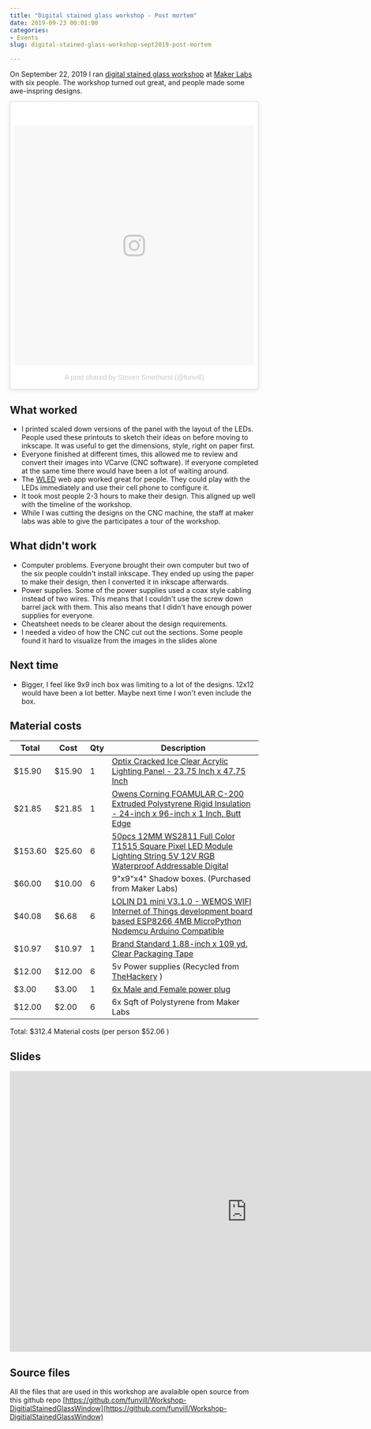 ```yaml
---
title: "Digital stained glass workshop - Post mortem"
date: 2019-09-23 00:01:00
categories:
- Events
slug: digital-stained-glass-workshop-sept2019-post-mortem

---
```


On September 22, 2019 I ran [digital stained glass workshop](https://blog.abluestar.com/digital-stained-glass-workshop-sept2019/) at [Maker Labs](https://www.makerlabs.com/) with six people. The workshop turned out great, and people made some awe-inspring designs. 

<blockquote class="instagram-media" data-instgrm-permalink="https://www.instagram.com/p/B2xJCGjhnhV/" data-instgrm-version="8" style=" background:#FFF; border:0; border-radius:3px; box-shadow:0 0 1px 0 rgba(0,0,0,0.5),0 1px 10px 0 rgba(0,0,0,0.15); margin: 1px; max-width:658px; padding:0; width:99.375%; width:-webkit-calc(100% - 2px); width:calc(100% - 2px);"><div style="padding:8px;"> <div style=" background:#F8F8F8; line-height:0; margin-top:40px; padding:50.0% 0; text-align:center; width:100%;"> <div style=" background:url(data:image/png;base64,iVBORw0KGgoAAAANSUhEUgAAACwAAAAsCAMAAAApWqozAAAABGdBTUEAALGPC/xhBQAAAAFzUkdCAK7OHOkAAAAMUExURczMzPf399fX1+bm5mzY9AMAAADiSURBVDjLvZXbEsMgCES5/P8/t9FuRVCRmU73JWlzosgSIIZURCjo/ad+EQJJB4Hv8BFt+IDpQoCx1wjOSBFhh2XssxEIYn3ulI/6MNReE07UIWJEv8UEOWDS88LY97kqyTliJKKtuYBbruAyVh5wOHiXmpi5we58Ek028czwyuQdLKPG1Bkb4NnM+VeAnfHqn1k4+GPT6uGQcvu2h2OVuIf/gWUFyy8OWEpdyZSa3aVCqpVoVvzZZ2VTnn2wU8qzVjDDetO90GSy9mVLqtgYSy231MxrY6I2gGqjrTY0L8fxCxfCBbhWrsYYAAAAAElFTkSuQmCC); display:block; height:44px; margin:0 auto -44px; position:relative; top:-22px; width:44px;"></div></div><p style=" color:#c9c8cd; font-family:Arial,sans-serif; font-size:14px; line-height:17px; margin-bottom:0; margin-top:8px; overflow:hidden; padding:8px 0 7px; text-align:center; text-overflow:ellipsis; white-space:nowrap;"><a href="https://www.instagram.com/p/B2xJCGjhnhV/" style=" color:#c9c8cd; font-family:Arial,sans-serif; font-size:14px; font-style:normal; font-weight:normal; line-height:17px; text-decoration:none;" target="_blank">A post shared by Steven Smethurst (@funvill)</a></p></div></blockquote> <script async defer src="//www.instagram.com/embed.js"></script>

## What worked 

- I printed scaled down versions of the panel with the layout of the LEDs. People used these printouts to sketch their ideas on before moving to inkscape. It was useful to get the dimensions, style, right on paper first.
- Everyone finished at different times, this allowed me to review and convert their images into VCarve (CNC software). If everyone completed at the same time there would have been a lot of waiting around.
- The [WLED](https://github.com/Aircoookie/WLED) web app worked great for people. They could play with the LEDs immediately and use their cell phone to configure it.
- It took most people 2-3 hours to make their design. This aligned up well with the timeline of the workshop.
- While I was cutting the designs on the CNC machine, the staff at maker labs was able to give the participates a tour of the workshop.

## What didn't work

- Computer problems. Everyone brought their own computer but two of the six people couldn't install inkscape. They ended up using the paper to make their design, then I converted it in inkscape afterwards.
- Power supplies. Some of the power supplies used a coax style cabling instead of two wires. This means that I couldn't use the screw down barrel jack with them. This also means that I didn't have enough power supplies for everyone. 
- Cheatsheet needs to be clearer about the design requirements.
- I needed a video of how the CNC cut out the sections. Some people found it hard to visualize from the images in the slides alone

## Next time 

 - Bigger, I feel like 9x9 inch box was limiting to a lot of the designs. 12x12 would have been a lot better. Maybe next time I won't even include the box. 
 

## Material costs 

| Total   | Cost   | Qty | Description |
| ------- | ------ | --- | ----------- |
|  $15.90 | $15.90 |   1 | [Optix Cracked Ice Clear Acrylic Lighting Panel - 23.75 Inch x 47.75 Inch](https://www.homedepot.ca/product/optix-cracked-ice-clear-acrylic-lighting-panel-23-75-inch-x-47-75-inch/1000143373) |
|  $21.85 | $21.85 |   1 | [Owens Corning FOAMULAR C-200 Extruded Polystyrene Rigid Insulation - 24-inch x 96-inch x 1 Inch, Butt Edge](https://www.homedepot.ca/product/owens-corning-foamular-c-200-extruded-polystyrene-rigid-insulation-24-inch-x-96-inch-x-1-inch-butt-edge/1000155116) | 
| $153.60 | $25.60 |   6 | [50pcs 12MM WS2811 Full Color T1515 Square Pixel LED Module Lighting String 5V 12V RGB Waterproof Addressable Digital](https://www.aliexpress.com/item/32803645847.html) | 
|  $60.00 | $10.00 |   6 | 9"x9"x4" Shadow boxes. (Purchased from Maker Labs) | 
|  $40.08 |  $6.68 |   6 | [LOLIN D1 mini V3.1.0 - WEMOS WIFI Internet of Things development board based ESP8266 4MB MicroPython Nodemcu Arduino Compatible](https://www.aliexpress.com/item/32529101036.html) | 
|  $10.97 | $10.97 |   1 | [Brand Standard 1.88-inch x 109 yd. Clear Packaging Tape](https://www.homedepot.ca/product/scotch-3710-48mm-x-50m-shipping-tape-6-pack-/1000742314?rec=true)
|  $12.00 | $12.00 |   6 | 5v Power supplies (Recycled from [TheHackery](https://thehackery.ca/) ) | 
|   $3.00 |  $3.00 |   1 | [6x Male and Female power plug](https://www.aliexpress.com/item/32723122841.html) | 
|  $12.00 |  $2.00 |   6 | 6x Sqft of Polystyrene from Maker Labs 

Total: $312.4 Material costs (per person $52.06 ) 

## Slides 

<iframe src="https://docs.google.com/presentation/d/e/2PACX-1vTJihE-KjDMUsONAz1BCe0eJuRLfOmyw12PzqMPsz97mkwyp3fTAchkB3rHsGI6XOQpea1fQWe8EIm6/embed?start=false&loop=true&delayms=60000" frameborder="0" width="960" height="569" allowfullscreen="true" mozallowfullscreen="true" webkitallowfullscreen="true"></iframe>

## Source files 

All the files that are used in this workshop are avalaible open source from this github repo 
[https://github.com/funvill/Workshop-DigitialStainedGlassWindow](https://github.com/funvill/Workshop-DigitialStainedGlassWindow)
